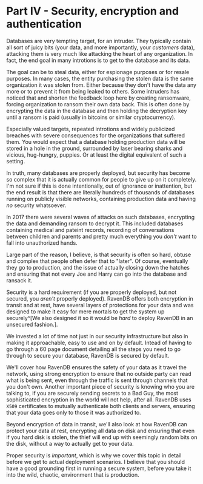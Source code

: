
# Part IV - Security, encryption and authentication

Databases are very tempting target, for an intruder. They typically contain all sort of juicy bits (your data, and more 
importantly, your _customers_ data), attacking them is very much like attacking the heart of any organization. In fact,
the end goal in many introtions is to get to the database and its data.

The goal can be to steal data, either for espionage purposes or for resale purposes. In many cases, the entity purchasing
the stolen data is the same organization it was stolen from. Either because they don't have the data any more or to prevent
it from being leaked to others. Some intruders has noticed that and shorten the feedback loop here by creating ransomware,
forcing organization to ransom their own data back.
This is often done by encrypting the data in the database and then holding the decryption key until a ransom is paid 
(usually in bitcoins or similar cryptocurrency). 

Especially valued targets, repeated introtions and widely publicized breaches with severe consequences for the organizations
that suffered them. You would expect that a database holding production data will be stored in a hole in the ground, 
surrounded by laser bearing sharks and vicious, hug-hungry, puppies. Or at least the digital equivalent of such a setting.

In truth, many databases are properly deployed, but security has become so complex that it is actually common for people to
give up on it completely. I'm not sure if this is done intentionally, out of ignorance or inattention, but the end result is
that there are literally hundreds of thousands of databases running on publicly visible networks, containing production data
and having _no_ security whatsoever.

In 2017 there were several waves of attacks on such databases, encrypting the data and demanding ransom to decrypt it. This
included databases containing medical and pateint records, recording of conversations between children and parents and 
pretty much everything you _don't_ want to fall into unauthorized hands. 

Large part of the reason, I believe, is that security is often so hard, obtuse and complex that people often defer that to 
"later". Of course, eventually they go to production, and the issue of actually closing down the hatches and ensuring that
not every Joe and Harry can go into the database and ransack it.

Security is a hard requirement (if you are properly deployed, but not secured, you _aren't_ properly deployed). RavenDB 
offers both encryption in transit and at rest, have several layers of protections for your data and was designed to make 
it easy for mere mortals to get the system up securely^[We also designed it so it would be _hard_ to deploy RavenDB in 
an unsecured fashion.]. 

We invested a lot of time not just in our security infrastructure but also in making it approachable, easy to use and on
by default. Intead of having to go through a 60 page document detailing all the steps you need to go through to secure your
database, RavenDB is secured by default. 

We'll cover how RavenDB ensures the safety of your data as it travel the network, using strong encryption to ensure that no
outside party can read what is being sent, even through the traffic is sent through channels that you don't own. Another
important piece of security is knowing who you are talking to, if you are securely sending secrets to a Bad Guy, the most
sophisticated encryption in the world will not help, after all.
RavenDB uses `X509` certificates to mutually authenticate both clients and servers, ensuring that your data goes only to 
those it was authorized to. 

Beyond encryption of data in transit, we'll also look at how RavenDB can protect your data at rest, encrypting all data on 
disk and ensuring that even if you hard disk is stolen, the thief will end up with seemingly random bits on the disk, without
a way to actually get to your data.

Proper security is _important_, which is why we cover this topic in detail before we get to actual deployment scenarios. I 
believe that you should have a good grounding first in running a secure system, before you take it into the wild, chaotic,
environment that is production.